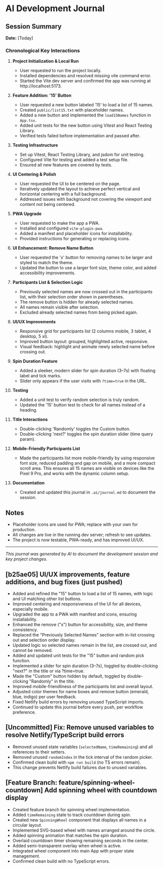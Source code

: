 # AI Development Journal

## Session Summary

**Date:** [Today]

### Chronological Key Interactions

1. **Project Initialization & Local Run**
   - User requested to run the project locally.
   - Installed dependencies and resolved missing vite command error.
   - Started the Vite dev server and confirmed the app was running at http://localhost:5173.

2. **Feature Addition: '15' Button**
   - User requested a new button labeled '15' to load a list of 15 names.
   - Created `public/list15.txt` with placeholder names.
   - Added a new button and implemented the `load15Names` function in `App.tsx`.
   - Added unit tests for the new button using Vitest and React Testing Library.
   - Verified tests failed before implementation and passed after.

3. **Testing Infrastructure**
   - Set up Vitest, React Testing Library, and jsdom for unit testing.
   - Configured Vite for testing and added a test setup file.
   - Ensured all new features are covered by tests.

4. **UI Centering & Polish**
   - User requested the UI to be centered on the page.
   - Iteratively updated the layout to achieve perfect vertical and horizontal centering with a full background.
   - Addressed issues with background not covering the viewport and content not being centered.

5. **PWA Upgrade**
   - User requested to make the app a PWA.
   - Installed and configured `vite-plugin-pwa`.
   - Added a manifest and placeholder icons for installability.
   - Provided instructions for generating or replacing icons.

6. **UI Enhancement: Remove Name Button**
   - User requested the 'x' button for removing names to be larger and styled to match the theme.
   - Updated the button to use a larger font size, theme color, and added accessibility improvements.

7. **Participants List & Selection Logic**
   - Previously selected names are now crossed out in the participants list, with their selection order shown in parentheses.
   - The remove button is hidden for already selected names.
   - All names remain visible after selection.
   - Excluded already selected names from being picked again.

8. **UI/UX Improvements**
   - Responsive grid for participants list (2 columns mobile, 3 tablet, 4 desktop, 5 xl).
   - Improved button layout: grouped, highlighted active, responsive.
   - Visual feedback: highlight and animate newly selected name before crossing out.

9. **Spin Duration Feature**
   - Added a sleeker, modern slider for spin duration (3–7s) with floating label and tick marks.
   - Slider only appears if the user visits with `?time=true` in the URL.

10. **Testing**
    - Added a unit test to verify random selection is truly random.
    - Updated the '15' button test to check for all names instead of a heading.

11. **Title Interactions**
    - Double-clicking 'Randomly' toggles the Custom button.
    - Double-clicking 'next?' toggles the spin duration slider (time query param).

12. **Mobile-Friendly Participants List**
    - Made the participants list more mobile-friendly by using responsive font size, reduced padding and gap on mobile, and a more compact scroll area. This ensures all 15 names are visible on devices like the Pixel 9 Pro, and works with the dynamic column setup.

13. **Documentation**
    - Created and updated this journal in `.ai/journal.md` to document the session.

## Notes
- Placeholder icons are used for PWA; replace with your own for production.
- All changes are live in the running dev server; refresh to see updates.
- The project is now testable, PWA-ready, and has improved UI/UX.

---

*This journal was generated by AI to document the development session and key project changes.* 

## [b25ae05] UI/UX improvements, feature additions, and bug fixes (just pushed)

- Added and refined the "15" button to load a list of 15 names, with logic and UI matching other list buttons.
- Improved centering and responsiveness of the UI for all devices, especially mobile.
- Upgraded the app to a PWA with manifest and icons, ensuring installability.
- Enhanced the remove ("x") button for accessibility, size, and theme consistency.
- Replaced the "Previously Selected Names" section with in-list crossing out and selection order display.
- Updated logic so selected names remain in the list, are crossed out, and cannot be removed.
- Added and updated unit tests for the "15" button and random pick function.
- Implemented a slider for spin duration (3–7s), toggled by double-clicking "next?" in the title or via ?time=true.
- Made the "Custom" button hidden by default, toggled by double-clicking "Randomly" in the title.
- Improved mobile-friendliness of the participants list and overall layout.
- Adjusted color themes for name boxes and remove button (emerald, blue, indigo) per user feedback.
- Fixed Netlify build errors by removing unused TypeScript imports.
- Continued to update this journal before every push, per workflow preference. 

## [Uncommitted] Fix: Remove unused variables to resolve Netlify/TypeScript build errors

- Removed unused state variables (`selectedName`, `timeRemaining`) and all references to their setters.
- Removed unused `randomIndex` in the tick interval of the random picker.
- Confirmed clean build with `npm run build` (no TS errors remain).
- This change prevents Netlify build failures due to unused variables. 

## [Feature Branch: feature/spinning-wheel-countdown] Add spinning wheel with countdown display

- Created feature branch for spinning wheel implementation.
- Added `timeRemaining` state to track countdown during spin.
- Created new `SpinningWheel` component that displays all names in a circular layout.
- Implemented SVG-based wheel with names arranged around the circle.
- Added spinning animation that matches the spin duration.
- Overlaid countdown timer showing remaining seconds in the center.
- Added semi-transparent overlay when wheel is active.
- Integrated wheel component into main App with proper state management.
- Confirmed clean build with no TypeScript errors. 